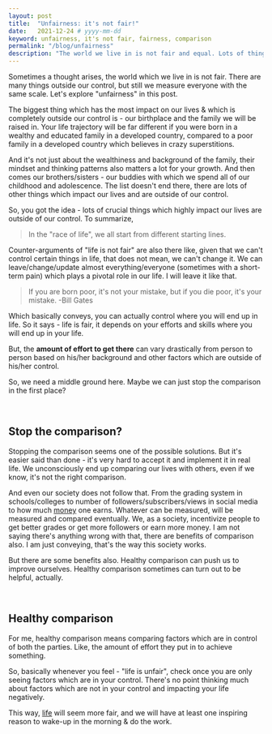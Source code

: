 ```yaml
---
layout: post
title:  "Unfairness: it's not fair!"
date:   2021-12-24 # yyyy-mm-dd
keyword: unfairness, it's not fair, fairness, comparison
permalink: "/blog/unfairness"
description: "The world we live in is not fair and equal. Lots of things depend on pure luck. How to deal with unfairness?"
---
```


Sometimes a thought arises, the world which we live in is not fair. There are many things outside our control, but still we measure everyone with the same scale. Let's explore "unfairness" in this post.

The biggest thing which has the most impact on our lives & which is completely outside our control is - our birthplace and the family we will be raised in. Your life trajectory will be far different if you were born in a wealthy and educated family in a developed country, compared to a poor family in a developed country which believes in crazy superstitions.      

And it's not just about the wealthiness and background of the family, their mindset and thinking patterns also matters a lot for your growth. And then comes our brothers/sisters - our buddies with which we spend all of our childhood and adolescence. The list doesn't end there, there are lots of other things which impact our lives and are outside of our control. 

So, you got the idea - lots of crucial things which highly impact our lives are outside of our control. To summarize,

> In the "race of life", we all start from different starting lines.

Counter-arguments of "life is not fair" are also there like, given that we can't control certain things in life, that does not mean, we can't change it. We can leave/change/update almost everything/everyone (sometimes with a short-term pain) which plays a pivotal role in our life. I will leave it like that.   

> If you are born poor, it's not your mistake, but if you die poor, it's your mistake. -Bill Gates

Which basically conveys, you can actually control where you will end up in life. So it says - life is fair, it depends on your efforts and skills where you will end up in your life.

But, the <b>amount of effort to get there</b> can vary drastically from person to person based on his/her background and other factors which are outside of his/her control.   

So, we need a middle ground here. Maybe we can just stop the comparison in the first place?

<br/>

## Stop the comparison?

Stopping the comparison seems one of the possible solutions. But it's easier said than done - it's very hard to accept it and implement it in real life. We unconsciously end up comparing our lives with others, even if we know, it's not the right comparison.

And even our society does not follow that. From the grading system in schools/colleges to number of followers/subscribers/views in social media to how much <a href="https://prashantkikani.com/blog/money" target="_blank">money</a> one earns. Whatever can be measured, will be measured and compared eventually. We, as a society, incentivize people to get better grades or get more followers or earn more money. I am not saying there's anything wrong with that, there are benefits of comparison also. I am just conveying, that's the way this society works. 

But there are some benefits also. Healthy comparison can push us to improve ourselves. Healthy comparison sometimes can turn out to be helpful, actually.

<br/>

## Healthy comparison

For me, healthy comparison means comparing factors which are in control of both the parties. Like, the amount of effort they put in to achieve something.

So, basically whenever you feel - "life is unfair", check once you are only seeing factors which are in your control. There's no point thinking much about factors which are not in your control and impacting your life negatively.

This way, <a href="https://prashantkikani.com/blog/meaning-of-life" target="_blank">life</a> will seem more fair, and we will have at least one inspiring reason to wake-up in the morning & do the work.  

















